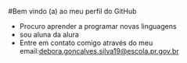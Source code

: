 #Bem vindo (a) ao meu perfil do GitHub
- Procuro aprender a programar novas linguagens
- sou aluna da alura
- Entre em contato comigo através do meu email:debora.goncalves.silva19@escola.pr.gov.br

<!---

--->
